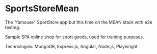 # SportsStoreMean

The "famouse" SportStore app but this time on the MEAN stack with e2e testing.

Sample SPA online shop for sport goods, used for training purposes.

Technologies: MongoDB, Express.js, Angular, Node.js, Playwright
